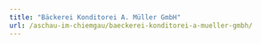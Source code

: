 ```yaml
---
title: "Bäckerei Konditorei A. Müller GmbH"
url: /aschau-im-chiemgau/baeckerei-konditorei-a-mueller-gmbh/
---
```

